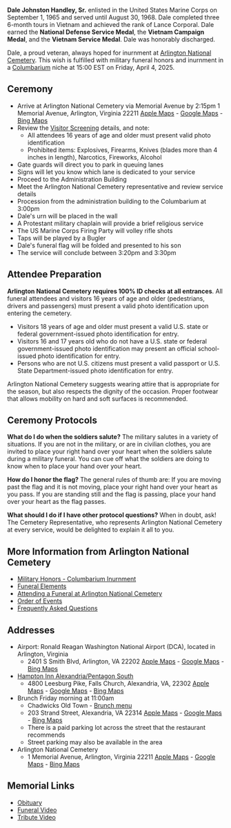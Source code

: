 **Dale Johnston Handley, Sr.** enlisted in the United States Marine Corps on September 1, 1965 and served until August 30, 1968. Dale completed three 6-month tours in Vietnam and achieved the rank of Lance Corporal. Dale earned the **National Defense Service Medal**, the **Vietnam Campaign Medal**, and the **Vietnam Service Medal**. Dale was honorably discharged.

Dale, a proud veteran, always hoped for inurnment at [Arlington National Cemetery](https://www.arlingtoncemetery.mil/). This wish is fulfilled with military funeral honors and inurnment in a [Columbarium](https://www.arlingtoncemetery.net/columb.htm) niche at 15:00 EST on Friday, April 4, 2025.

## Ceremony

* Arrive at Arlington National Cemetery via Memorial Avenue by 2:15pm
  1 Memorial Avenue, Arlington, Virginia 22211
  [Apple Maps](https://maps.apple.com/place?auid=9314909648073005820) - [Google Maps](https://www.google.com/maps/place/1+Memorial+Ave,+Fort+Myer,+VA+22211/@38.8825875,-77.0712412,17z/data=!3m1!4b1!4m6!3m5!1s0x89b7b6f09967a3c3:0xde6350a4ed957167!8m2!3d38.8825834!4d-77.0686609!16s%2Fg%2F11b8z43dc3?entry=ttu&g_ep=EgoyMDI1MDIxMS4wIKXMDSoASAFQAw%3D%3D) - [Bing Maps](https://www.bing.com/maps?cp=38.882932%7E-77.065659&lvl=16.0)
* Review the [Visitor Screening](visitor-screening.pdf) details, and note:
  - All attendees 16 years of age and older must present valid photo identification
  - Prohibited items: Explosives, Firearms, Knives (blades more than 4 inches in length), Narcotics, Fireworks, Alcohol
* Gate guards will direct you to park in queuing lanes
* Signs will let you know which lane is dedicated to your service
* Proceed to the Administration Building
* Meet the Arlington National Cemetery representative and review service details
* Procession from the administration building to the Columbarium at 3:00pm
* Dale's urn will be placed in the wall
* A Protestant military chaplain will provide a brief religious service
* The US Marine Corps Firing Party will volley rifle shots
* Taps will be played by a Bugler
* Dale's funeral flag will be folded and presented to his son
* The service will conclude between 3:20pm and 3:30pm

## Attendee Preparation

**Arlington National Cemetery requires 100% ID checks at all entrances**. All funeral attendees and visitors 16 years of age and older (pedestrians, drivers and passengers) must present a valid photo identification upon entering the cemetery.

* Visitors 18 years of age and older must present a valid U.S. state or federal government-issued photo identification for entry.
* Visitors 16 and 17 years old who do not have a U.S. state or federal government-issued photo identification may present an official school-issued photo identification for entry.
* Persons who are not U.S. citizens must present a valid passport or U.S. State Department-issued photo identification for entry.

Arlington National Cemetery suggests wearing attire that is appropriate for the season, but also respects the dignity of the occasion. Proper footwear that allows mobility on hard and soft surfaces is recommended.

## Ceremony Protocols

**What do I do when the soldiers salute?**
The military salutes in a variety of situations. If you are not in the military, or are in civilian clothes, you are invited to place your right hand over your heart when the soldiers salute during a military funeral. You can cue off what the soldiers are doing to know when to place your hand over your heart.

**How do I honor the flag?**
The general rules of thumb are: If you are moving past the flag and it is not moving, place your right hand over your heart as you pass. If you are standing still and the flag is passing, place your hand over your heart as the flag passes.

**What should I do if I have other protocol questions?**
When in doubt, ask! The Cemetery Representative, who represents Arlington National Cemetery at every service, would be delighted to explain it all to you.

## More Information from Arlington National Cemetery

* [Military Honors - Columbarium Inurnment](https://www.arlingtoncemetery.mil/Funerals/Funeral-Information/Visiting-Clergy-Guide/Military-Honors-Columbarium-Inurnment)
* [Funeral Elements](https://www.arlingtoncemetery.mil/Funerals/Funeral-Information/Funeral-Elements)
* [Attending a Funeral at Arlington National Cemetery](https://www.arlingtoncemetery.mil/Funerals/Attending-a-Funeral)
* [Order of Events](https://www.arlingtoncemetery.mil/Funerals/Attending-a-Funeral/Order-of-Events)
* [Frequently Asked Questions](https://www.arlingtoncemetery.mil/Funerals/Funeral-Information/Visiting-Clergy-Guide/FAQ)

## Addresses

* Airport: Ronald Reagan Washington National Airport (DCA), located in Arlington, Virginia
  - 2401 S Smith Blvd, Arlington, VA  22202
    [Apple Maps](https://maps.apple.com/?address=2401%20S%20Smith%20Blvd,%20Arlington,%20VA%20%2022202,%20United%20States&auid=8730377807927457439&ll=38.853773,-77.043072&lsp=9902&q=Ronald%20Reagan%20Washington%20National%20Airport&t=m) - [Google Maps](https://maps.app.goo.gl/mZ3UuFWS4q8p2LCE8) - [Bing Maps](https://www.bing.com/maps?&ty=18&q=Ronald%20Reagan%20Washington%20National%20Airport%2C%202401%20Smith%20Blvd%2C%20Arlington%2C%20VA%2C%20United%20States&ss=ypid.YN873x14753002734393201037&mb=38.858065~-77.053041~38.845248~-77.031412&description=2401%20Smith%20Blvd%2C%20Arlington%2C%20VA%2022202%C2%B7Airport&cardbg=%233595DE&dt=1742169600000&tt=Ronald%20Reagan%20Washington%20National%20Airport&tsts1=%2526ty%253D18%2526q%253DRonald%252520Reagan%252520Washington%252520National%252520Airport%25252C%2525202401%252520Smith%252520Blvd%25252C%252520Arlington%25252C%252520VA%25252C%252520United%252520States%2526ss%253Dypid.YN873x14753002734393201037%2526mb%253D38.858065~-77.053041~38.845248~-77.031412%2526description%253D2401%252520Smith%252520Blvd%25252C%252520Arlington%25252C%252520VA%25252022202%2525C2%2525B7Airport%2526cardbg%253D%2525233595DE%2526dt%253D1742169600000&tstt1=Ronald%20Reagan%20Washington%20National%20Airport&cp=38.851657~-77.047548&lvl=16&pi=0&ftst=1&ftics=True&v=2&sV=2&form=S00027)
* [Hampton Inn Alexandria/Pentagon South](https://www.hotels.com/ho117700/hampton-inn-alexandria-pentagon-south-alexandria-united-states-of-america)
  - 4800 Leesburg Pike, Falls Church, Alexandria, VA, 22302
    [Apple Maps](https://maps.apple.com/?address=4800%20Leesburg%20Pike,%20Alexandria,%20VA%20%2022302,%20United%20States&auid=1245255172318948278&ll=38.844042,-77.110804&lsp=9902&q=Hampton%20Inn%20Alexandria/Pentagon%20South&t=m) - [Google Maps](https://maps.app.goo.gl/gxxKnvgPkQoJSNoCA) - [Bing Maps](https://www.bing.com/maps?&ty=18&q=Hampton%20Inn%20Alexandria%2FPentagon%20South%2C%204800%20Leesburg%20Pike%2C%20Alexandria%2C%20VA%2022302&ss=ypid.YN888x15386457&mb=38.850713~-77.121749~38.837894~-77.10012&description=4800%20Leesburg%20Pike%2C%20Alexandria%2C%20VA%2022302%C2%B7Inn&cardbg=%23D161C4&tt=Hampton%20Inn%20Alexandria%2FPentagon%20South&tsts2=%2526ty%253D18%2526q%253DHampton%252520Inn%252520Alexandria%25252FPentagon%252520South%25252C%2525204800%252520Leesburg%252520Pike%25252C%252520Alexandria%25252C%252520VA%25252022302%2526ss%253Dypid.YN888x15386457%2526mb%253D38.850713~-77.121749~38.837894~-77.10012%2526description%253D4800%252520Leesburg%252520Pike%25252C%252520Alexandria%25252C%252520VA%25252022302%2525C2%2525B7Inn%2526cardbg%253D%252523D161C4&tstt2=Hampton%20Inn%20Alexandria%2FPentagon%20South&cp=38.844304~-77.116256&lvl=16&pi=0&ftst=2&ftics=True&v=2&sV=2&form=S00027)
* Brunch Friday morning at 11:00am
  - Chadwicks Old Town - [Brunch menu](https://www.chadwicksoldtown.com/brunch)
  - 203 Strand Street, Alexandria, VA 22314
    [Apple Maps](https://maps.apple.com/?address=203%20The%20Strand%20St,%20Alexandria,%20VA%20%2022314,%20United%20States&auid=15323186987689610556&ll=38.802728,-77.039990&lsp=9902&q=Chadwicks&t=m) - [Google Maps](https://maps.app.goo.gl/P9xG9X6DB7UqFvm68) - [Bing Maps](https://www.bing.com/maps?&ty=18&q=Chadwicks%2C%20203%20Strand%20St%2C%20Alexandria%2C%20VA%2C%20United%20States&ss=ypid.YN888x182204567&mb=38.809207~-77.045703~38.796382~-77.034373&description=203%20Strand%20St%2C%20Alexandria%2C%20VA%2022314&cardbg=%23F98745&dt=1742169600000&tt=Chadwicks&tsts0=%2526ty%253D18%2526q%253DChadwicks%25252C%252520203%252520Strand%252520St%25252C%252520Alexandria%25252C%252520VA%25252C%252520United%252520States%2526ss%253Dypid.YN888x182204567%2526mb%253D38.809207~-77.045703~38.796382~-77.034373%2526description%253D203%252520Strand%252520St%25252C%252520Alexandria%25252C%252520VA%25252022314%2526cardbg%253D%252523F98745%2526dt%253D1742169600000&tstt0=Chadwicks&cp=38.802795~-77.050509&lvl=16&pi=0&ftst=0&ftics=False&v=2&sV=2&form=S00027)
  - There is a paid parking lot across the street that the restaurant recommends
  - Street parking may also be available in the area
* Arlington National Cemetery
  - 1 Memorial Avenue, Arlington, Virginia 22211
  [Apple Maps](https://maps.apple.com/place?auid=9314909648073005820) - [Google Maps](https://www.google.com/maps/place/1+Memorial+Ave,+Fort+Myer,+VA+22211/@38.8825875,-77.0712412,17z/data=!3m1!4b1!4m6!3m5!1s0x89b7b6f09967a3c3:0xde6350a4ed957167!8m2!3d38.8825834!4d-77.0686609!16s%2Fg%2F11b8z43dc3?entry=ttu&g_ep=EgoyMDI1MDIxMS4wIKXMDSoASAFQAw%3D%3D) - [Bing Maps](https://www.bing.com/maps?cp=38.882932%7E-77.065659&lvl=16.0)

## Memorial Links

* [Obituary](https://www.evansfuneralhome.com/obituaries/Dale-Handley?obId=31464835)
* [Funeral Video](https://www.youtube.com/watch?v=XoUMqee-Vx0)
* [Tribute Video](https://www.youtube.com/watch?v=4DZFOTFMbAE&t=2s)
